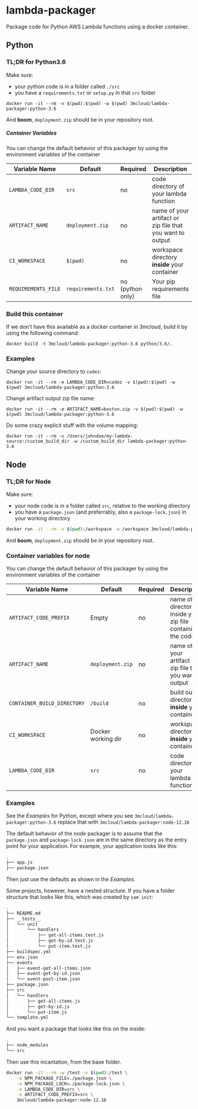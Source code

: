 # lambda-packager
Package code for Python AWS Lambda functions using a docker container.

## Python

### TL;DR for Python3.6

Make sure:
- your python code is in a folder called `./src`
- you have a `requirements.txt` or `setup.py` in that `src` folder

```
docker run -it --rm -v $(pwd):$(pwd) -w $(pwd) 3mcloud/lambda-packager:python-3.6
```

And **boom**, `deployment.zip` should be in your repository root.

##### Container Variables

You can change the default behavior of this packager by using the environment variables of the container

| Variable Name | Default | Required | Description |
|-------------- | ------- | ---------| ----------- |
| `LAMBDA_CODE_DIR` | `src` | no | code directory of your lambda function |
| `ARTIFACT_NAME` | `deployment.zip` | no | name of your artifact or zip file that you want to output |
| `CI_WORKSPACE` | `$(pwd)` | no | workspace directory __inside__ your container |
| `REQUIREMENTS_FILE` | `requirements.txt` | no (python only) | Your pip requirements file |

### Build this container

If we don't have this available as a docker container in 3mcloud, build it by using the following command:

```
docker build -t 3mcloud/lambda-packager:python-3.6 python/3.6/.
```


### Examples

Change your source directory to `codez`:

```
docker run -it --rm -e LAMBDA_CODE_DIR=codez -v $(pwd):$(pwd) -w $(pwd) 3mcloud/lambda-packager:python-3.6
```

Change artifact output zip file name:
```
docker run -it --rm -e ARTIFACT_NAME=boston.zip -v $(pwd):$(pwd) -w $(pwd) 3mcloud/lambda-packager:python-3.6
```

Do some crazy explicit stuff with the volume mapping:

```
docker run -it --rm -v /Users/johndoe/my-lambda-source:/custom_build_dir -w /custom_build_dir lambda-packager:python-3.6
```

## Node

### TL;DR for Node

Make sure:
- your node code is in a folder called `src`, relative to the working directory
- you have a `package.json` (and preferrably, also a `package-lock.json`) in your working directory

```bash
docker run -it --rm -v $(pwd):/workspace -w /workspace 3mcloud/lambda-packager:node-12.16
```

And **boom**, `deployment.zip` should be in your repository root.

### Container variables for node

You can change the default behavior of this packager by using the environment variables of the container

| Variable Name | Default | Required | Description |
|-------------- | ------- | ---------| ----------- |
| `ARTIFACT_CODE_PREFIX` | Empty | no | name of the directory inside your zip file containing the code |
| `ARTIFACT_NAME` | `deployment.zip` | no | name of your artifact or zip file that you want to output |
| `CONTAINER_BUILD_DIRECTORY` | `/build` | no | build output directory __inside__ your container |
| `CI_WORKSPACE` | Docker working dir | no | workspace directory __inside__ your container |
| `LAMBDA_CODE_DIR` | `src` | no | code directory of your lambda function |

### Examples

See the _Examples_ for Python, except where you see `3mcloud/lambda-packager:python-3.6` replace that 
with `3mcloud/lambda-packager:node-12.16`

The default behavior of the node packager is to assume that the `package.json` and `package-lock.json` 
are in the same directory as the entry point for your application. For example, your application looks like this:

```bash
.
├── app.js
├── package.json
```

Then just use the defaults as shown in the _Examples_.

Some projects, however, have a nested structure. If you have a folder structure that looks like this, which was created by `sam init`:

```bash
.
├── README.md
├── __tests__
│   └── unit
│       └── handlers
│           ├── get-all-items.test.js
│           ├── get-by-id.test.js
│           └── put-item.test.js
├── buildspec.yml
├── env.json
├── events
│   ├── event-get-all-items.json
│   ├── event-get-by-id.json
│   └── event-post-item.json
├── package.json
├── src
│   └── handlers
│       ├── get-all-items.js
│       ├── get-by-id.js
│       └── put-item.js
└── template.yml
```

And you want a package that looks like this on the inside:

```bash
.
├── node_modules
└── src
```

Then use this incantation, from the base folder.

```bash
docker run -it --rm -w /test -v $(pwd):/test \
    -e NPM_PACKAGE_FILE=./package.json \
    -e NPM_PACKAGE_LOCK=./package-lock.json \
    -e LAMBDA_CODE_DIR=src \
    -e ARTIFACT_CODE_PREFIX=src \
    3mcloud/lambda-packager:node-12.16
```
